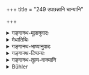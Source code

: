 +++
title = "249 उपछन्नानि चान्यानि"

+++

<details><summary>गङ्गानथ-मूलानुवादः</summary>

He shall also set up hidden boundary-marks,—seeing that in the world there are constant trespasses, due to the ignorance of boundaries among men.—(249)
</details>

<details><summary>मेधातिथिः</summary>

(अग्रे व्याख्यानम्।)
</details>

<details><summary>गङ्गानथ-भाष्यानुवादः</summary>

‘*Other hidden marks*’—such as dry cowdung and the like. These the king shall set up when he is planning out new villages.

In this manner, the boundary is never obliterated; otherwise outward marks might become obliterated by some cultivator ploughing the plot.—(249)
</details>

<details><summary>गङ्गानथ-टिप्पन्यः</summary>

This verse is quoted in *Mitākṣarā* (2.151), where *Bālambhaṭṭī* adds the following notes ‘*Upacchannāni*,’ almost hidden,—‘*nityam*’, at all times,—‘*viparyayam*’, mistake,—this indicates the reasons for establishing other boundary marks.

It is quoted in *Vivādaratnākara* (p. 203), which explains ‘*Upacchannāni*’ as *hidden*,—and ‘*anyāni*’ as standing for ‘stones’ and other things mentioned in the following verses;—and in
*Vivādacintāmaṇi* (p. 93).
</details>

<details><summary>गङ्गानथ-तुल्य-वाक्यानि</summary>

**(verses 8.245-251)  
**

See Comparative notes for [Verse 8.245].
</details>

<details><summary>Bühler</summary>

249	And as he will see that through men's ignorance of the boundaries trespasses constantly occur in the world, let him cause to be made other hidden marks for boundaries,
</details>
